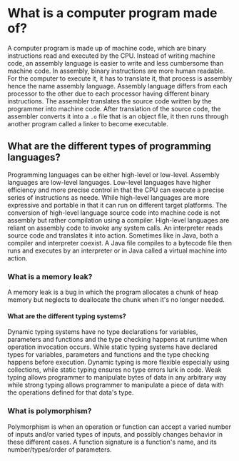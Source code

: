 # What is a computer program made of?

A computer program is made up of machine code, which are binary instructions read and executed by the CPU. Instead of writing machine code, an assembly language is easier to write and less cumbersome than machine code. In assembly, binary instructions are more human readable. For the computer to execute it, it has to translate it, that process is assembly hence the name assembly language. Assembly language differs from each processor to the other due to each processor having different binary instructions. The assembler translates the source code written by the programmer into machine code. After translation of the source code, the assembler converts it into a `.o` file that is an object file, it then runs through another program called a linker to become executable.

## What are the different types of programming languages?

Programming languages can be either high-level or low-level. Assembly languages are low-level languages. Low-level languages have higher efficiency and more precise control in that the CPU can execute a precise series of instructions as neede. While high-level languages are more expressive and portable in that it can run on different target platforms. The conversion of high-level language source code into machine code is not assembly but rather compilation using a compiler. High-level languages are reliant on assembly code to invoke any system calls. An interpreter reads source code and translates it into action. Sometimes like in Java, both a compiler and interpreter coexist. A Java file compiles to a bytecode file then runs and executes by an interpreter or in Java called a virtual machine into action.

### What is a memory leak?

A memory leak is a bug in which the program allocates a chunk of heap memory but neglects to deallocate the chunk when it's no longer needed.

#### What are the different typing systems?

Dynamic typing systems have no type declarations for variables, parameters and functions and the type checking happens at runtime when operation invocation occurs. While static typing systems have declared types for variables, parameters and functions and the type checking happens before execution. Dynamic typing is more flexible especially using collections, while static typing ensures no type errors lurk in code. Weak typing allows programmer to manipulate bytes of data in any arbitrary way while strong typing allows programmer to manipulate a piece of data with the operations defined for that data's type.

### What is polymorphism?

Polymorphism is when an operation or function can accept a varied number of inputs and/or varied types of inputs, and possibly changes behavior in these different cases. A function signature is a function's name, and its number/types/order of parameters.
